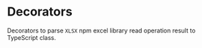 # Decorators
Decorators to parse ``XLSX`` npm excel library read operation result to TypeScript class.
